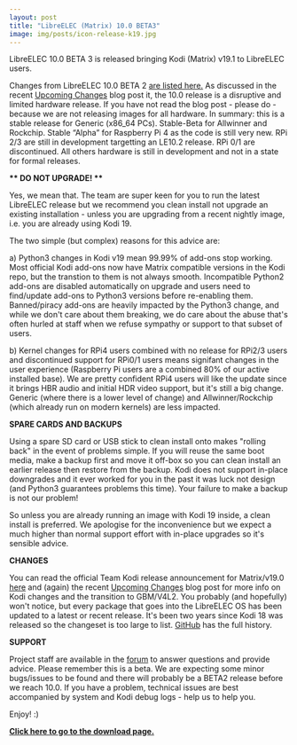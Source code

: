 ```yaml
---
layout: post
title: "LibreELEC (Matrix) 10.0 BETA3"
image: img/posts/icon-release-k19.jpg
---
```


LibreELEC 10.0 BETA 3 is released bringing Kodi (Matrix) v19.1 to LibreELEC users.  

Changes from LibreELEC 10.0 BETA 2 [are listed here.](https://github.com/LibreELEC/LibreELEC.tv/compare/9.95.2...9.95.3) As discussed in the recent [Upcoming Changes](https://libreelec.tv/2021/02/upcoming-changes/) blog post it, the 10.0 release is a disruptive and limited hardware release. If you have not read the blog post - please do - because we are not releasing images for all hardware. In summary: this is a stable release for Generic (x86\_64 PCs). Stable-Beta for Allwinner and Rockchip. Stable “Alpha” for Raspberry Pi 4 as the code is still very new. RPi 2/3 are still in development targetting an LE10.2 release. RPi 0/1 are discontinued. All others hardware is still in development and not in a state for formal releases.

**\*\* DO NOT UPGRADE! \*\***

Yes, we mean that. The team are super keen for you to run the latest LibreELEC release but we recommend you clean install not upgrade an existing installation - unless you are upgrading from a recent nightly image, i.e. you are already using Kodi 19.

The two simple (but complex) reasons for this advice are:

a) Python3 changes in Kodi v19 mean 99.99% of add-ons stop working. Most official Kodi add-ons now have Matrix compatible versions in the Kodi repo, but the transtion to them is not always smooth. Incompatible Python2 add-ons are disabled automatically on upgrade and users need to find/update add-ons to Python3 versions before re-enabling them. Banned/piracy add-ons are heavily impacted by the Python3 change, and while we don't care about them breaking, we do care about the abuse that's often hurled at staff when we refuse sympathy or support to that subset of users.

b) Kernel changes for RPi4 users combined with no release for RPi2/3 users and discontinued support for RPi0/1 users means signifant changes in the user experience (Raspberry Pi users are a combined 80% of our active installed base). We are pretty confident RPi4 users will like the update since it brings HBR audio and initial HDR video support, but it's still a big change. Generic (where there is a lower level of change) and Allwinner/Rockchip (which already run on modern kernels) are less impacted.

**SPARE CARDS AND BACKUPS**

Using a spare SD card or USB stick to clean install onto makes "rolling back" in the event of problems simple. If you will reuse the same boot media, make a backup first and move it off-box so you can clean install an earlier release then restore from the backup. Kodi does not support in-place downgrades and it ever worked for you in the past it was luck not design (and Python3 guarantees problems this time). Your failure to make a backup is not our problem!

So unless you are already running an image with Kodi 19 inside, a clean install is preferred. We apologise for the inconvenience but we expect a much higher than normal support effort with in-place upgrades so it's sensible advice.

**CHANGES**

You can read the official Team Kodi release announcement for Matrix/v19.0 [here](https://kodi.tv/article/kodi-190-matrix-release) and (again) the recent [Upcoming Changes](https://libreelec.tv/2021/02/upcoming-changes/) blog post for more info on Kodi changes and the transition to GBM/V4L2. You probably (and hopefully) won't notice, but every package that goes into the LibreELEC OS has been updated to a latest or recent release. It's been two years since Kodi 18 was released so the changeset is too large to list. [GitHub](https://github.com/LibreELEC/LibreELEC.tv/compare/libreelec-9.2...master) has the full history.

**SUPPORT**

Project staff are available in the [forum](https://forum.libreelec.tv) to answer questions and provide advice. Please remember this is a beta. We are expecting some minor bugs/issues to be found and there will probably be a BETA2 release before we reach 10.0. If you have a problem, technical issues are best accompanied by system and Kodi debug logs - help us to help you.

Enjoy! :)

[**Click here to go to the download page.**](https://libreelec.tv/downloads/)